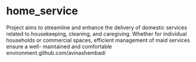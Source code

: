 # home_service
Project aims to streamline and enhance the delivery of domestic services related to housekeeping, cleaning, and caregiving. Whether for individual households or commercial spaces, efficient management of maid services ensure a well- maintained and comfortable environment.github.com/avinashembadi

